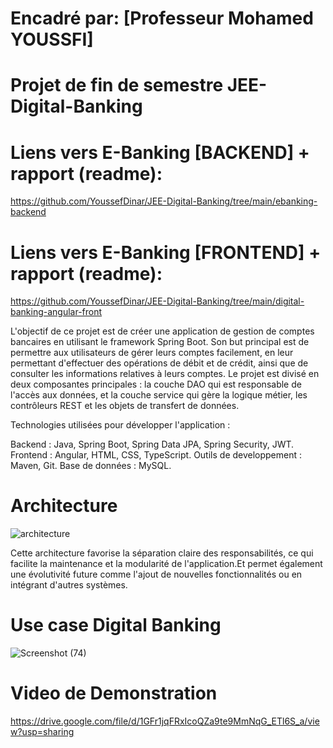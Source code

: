 # Encadré par: [Professeur Mohamed YOUSSFI]

# Projet de fin de semestre JEE-Digital-Banking

# Liens vers E-Banking [BACKEND] + rapport (readme):
https://github.com/YoussefDinar/JEE-Digital-Banking/tree/main/ebanking-backend
# Liens vers E-Banking [FRONTEND] + rapport (readme):
https://github.com/YoussefDinar/JEE-Digital-Banking/tree/main/digital-banking-angular-front


L'objectif de ce projet est de créer une application de gestion de comptes bancaires en utilisant le framework Spring Boot. Son but principal est de permettre aux utilisateurs de gérer leurs comptes facilement, en leur permettant d'effectuer des opérations de débit et de crédit, ainsi que de consulter les informations relatives à leurs comptes. Le projet est divisé en deux composantes principales : la couche DAO  qui est responsable de l'accès aux données, et la couche service qui gère la logique métier, les contrôleurs REST et les objets de transfert de données.

Technologies utilisées pour développer l'application :

Backend : Java, Spring Boot, Spring Data JPA, Spring Security, JWT.
Frontend : Angular, HTML, CSS, TypeScript.
Outils de developpement : Maven, Git.
Base de données : MySQL.

# Architecture

![architecture](https://github.com/YoussefDinar/JEE-Digital-Banking/assets/94021293/a3c70df5-1f95-4aa2-b303-927105108dd1)

Cette architecture favorise la séparation claire des responsabilités, ce qui facilite la maintenance et la modularité de l'application.Et permet également une évolutivité future comme  l'ajout de nouvelles fonctionnalités ou en intégrant d'autres systèmes.

# Use case Digital Banking

![Screenshot (74)](https://github.com/YoussefDinar/JEE-Digital-Banking/assets/94021293/9b7cbed3-d9fb-4d2c-9419-2a61972ec641)



# Video de Demonstration                                       
https://drive.google.com/file/d/1GFr1jqFRxIcoQZa9te9MmNqG_ETl6S_a/view?usp=sharing





